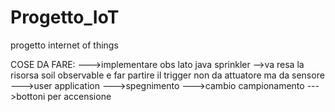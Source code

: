 # Progetto_IoT
progetto internet of things


COSE DA FARE:
--->implementare obs lato java sprinkler
        -->va resa la risorsa soil observable e far partire il
                trigger non da attuatore ma da sensore
--->user application
        --->spegnimento
        --->cambio campionamento
--->bottoni per accensione
